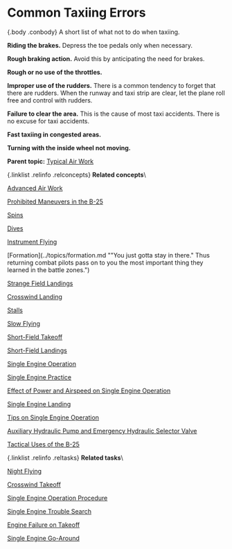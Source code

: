 
Common Taxiing Errors
=====================

 {.body .conbody}
A short list of what not to do when taxiing.

**Riding the brakes.** Depress the toe pedals only when necessary.

**Rough braking action.** Avoid this by anticipating the need for
brakes.

**Rough or no use of the throttles.**

**Improper use of the rudders.** There is a common tendency to forget
that there are rudders. When the runway and taxi strip are clear, let
the plane roll free and control with rudders.

**Failure to clear the area.** This is the cause of most taxi accidents.
There is no excuse for taxi accidents.

**Fast taxiing in congested areas.**

**Turning with the inside wheel not moving.**




**Parent topic:** [Typical Air
Work](../topics/typical_air_work.md "Common functions and process relating to flying the B-25.")



 {.linklist .relinfo .relconcepts}
**Related concepts**\

<div>

[Advanced Air
Work](../topics/advanced_air_work.md "Many of the maneuvers described here are prohibited in this airplane. However, knowing the reactions of the airplane to these maneuvers is important.")

</div>

<div>

[Prohibited Maneuvers in the
B-25](../topics/prohibited_maneuvers_in_the_b_25.md "The following maneuvers are not prohibited because of the flying characteristics of the airplane, but because they impose severe structural stresses on it. The B-25 is a bomber, not a pursuit plane.")

</div>

<div>

[Spins](../topics/spins.md "No pilot should ever knowingly allow the airplane to get into a spin. If you accidentally get into a spin, however, the recovery is normal.")

</div>

<div>

[Dives](../topics/dives.md "The diving characteristics of the B-25, like all its flight characteristics; are exceptionally good. The first thing for you to remember, as a new pilot in the B-25, is this: the plane is not a dive bomber.")

</div>

<div>

[Instrument
Flying](../topics/instrument_flying.md "Every pilot must have in his possession a copy of T. O. series 30-100. You must know these Technical Orders for the mastery of instrument flight.")

</div>

<div>

[Formation](../topics/formation.md ""You just gotta stay in there." Thus returning combat pilots pass on to you the most important thing they learned in the battle zones.")

</div>

<div>

[Strange Field
Landings](../topics/strange_field_landings.md "Flying above your home base you instinctively use familiar features of landscape to orient yourself. Your judgment of distance, altitude, speedy and depth are sharpened.")

</div>

<div>

[Crosswind
Landing](../topics/crosswind_landing.md "Crosswind landing in the B-25 requires accurate flying, to save the plane from unnecessary structural stresses. You must land the airplane smoothly to prevent blowing a tire, collapsing a struts or exerting side loads on the gear.")

</div>

<div>

[Stalls](../topics/stalls.md "The B-25 stalls from the wing root to the wingtip. Thus there is no unstable tendency except a slight lateral rolling, easily corrected by coordinated control pressures.")

</div>

<div>

[Slow
Flying](../topics/slow_flying.md "Slow flying increases your confidence in the B-25 as few other maneuvers will. It demonstrates more effectively than anything else the effect of applying power.")

</div>

<div>

[Short-Field
Takeoff](../topics/short_field_takeoff.md "The short-field takeoff is an important operational maneuver. You can easily understand its importance if you stop to consider that the first Tokyo raid could never have been made without its use.")

</div>

<div>

[Short-Field
Landings](../topics/short_field_landings.md "You have all heard a lot of discussion on the importance of accurate short-field landings. Combat requires that you be able to operate under conditions that are close to the absolute limit of the airplane's performance.")

</div>

<div>

[Single Engine
Operation](../topics/single_engine_operation.md "Single engine operation of the B-25 follows a logical pattern of procedure. The plane flies efficiently on one engine at a reduced speed.")

</div>

<div>

[Single Engine
Practice](../topics/single_engine_practice.md "Remember that you are trimmed for single engine flight at one airspeed only. If the airspeed or power setting is changed you must re-trim.")

</div>

<div>

[Effect of Power and Airspeed on Single Engine
Operation](../topics/effect_of_power_and_airspeed_on_single_engine_operation.md "To fly safely on single engine you must know the effect of power on rudder control at various airspeeds. This is vital to your safety when practicing go-around procedures and other maneuvers that require quick changes in power settings.")

</div>

<div>

[Single Engine
Landing](../topics/single_engine_landing.md "Single engine landings should remove any lingering doubts you may have about the B-25 and its ability as a single engine performer.")

</div>

<div>

[Tips on Single Engine
Operation](../topics/tips_on_single_engine_operation.md "A list of handy tips on how to work with your engines in regular circumstances, and how to re-start a dead engine.")

</div>

<div>

[Auxiliary Hydraulic Pump and Emergency Hydraulic Selector
Valve](../topics/auxiliary_hydraulic_pump_and_emergency_hydraulic_selector_valve.md "The auxiliary hydraulic pump is a double-action hand pump for use as a source of pressure if the main hydraulic system fails.")

</div>

<div>

[Tactical Uses of the
B-25](../topics/tactical_uses_of_the_b_25.md "Preparing for a mission, and the roles of all of the crew in making that mission a success.")

</div>


 {.linklist .relinfo .reltasks}
**Related tasks**\

<div>

[Night
Flying](../topics/night_flying.md "The technique of night flying is closely akin to instrument flying.")

</div>

<div>

[Crosswind
Takeoff](../topics/crosswind_takeoff.md "Modern flying, with its heavy airplanes, demands a runway for safe operation. The days when you taxied out, lined up parallel to the wind tee, and took off are gone forever.")

</div>

<div>

[Single Engine Operation
Procedure](../topics/single_engine_operation_procedure.md "Critical single engine airspeed must be maintained at the sacrifice of all other considerations.")

</div>

<div>

[Single Engine Trouble
Search](../topics/single_engine_trouble_search.md "How to troubleshoot issues with a single engine.")

</div>

<div>

[Engine Failure on
Takeoff](../topics/engine_failure_on_takeoff.md "This is a tricky proposition for any pilot to handle. When the engine fails before you gain CSE speed, retract the wheels and land straight ahead. There is far less danger in a belly landing than in attempting to go around with too low an airspeed.")

</div>

<div>

[Single Engine
Go-Around](../topics/single_engine_go_around.md "Successful single engine go-around depends on an early decision that a go-around is necessary. You can start a go-around procedure at a low altitude and from a low airspeed on the approach, but it is difficult and dangerous.")

</div>


